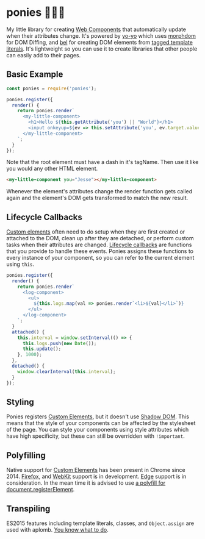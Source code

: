 # ponies 🐎🐎🐎

My little library for creating [Web Components](https://developer.mozilla.org/en-US/docs/Web/Web_Components) that automatically update when their attributes change. It's powered by [yo-yo](https://npmjs.org/yo-yo) which uses [morphdom](https://npmjs.org/morphdom) for DOM Diffing, and [bel](https://npmjs.org/bel) for creating DOM elements from [tagged template literals](https://developer.mozilla.org/en-US/docs/Web/JavaScript/Reference/Template_literals#Tagged_template_literals). It's lightweight so you can use it to create libraries that other people can easily add to their pages.

## Basic Example

```js
const ponies = require('ponies');

ponies.register({
  render() {
    return ponies.render`
      <my-little-component>
        <h1>Hello ${this.getAttribute('you') || "World"}</h1>
        <input onkeyup=${ev => this.setAttribute('you', ev.target.value)}/>
      </my-little-component>
    `;
  }
});
```

Note that the root element must have a dash in it's tagName. Then use it like you would any other HTML element.

```html
<my-little-component you="Jesse"></my-little-component>
```

Whenever the element's attributes change the render function gets called again and the element's DOM gets transformed to match the new result.

## Lifecycle Callbacks

[Custom elements](https://developer.mozilla.org/en-US/docs/Web/Web_Components/Custom_Elements) often need to do setup when they are first created or attached to the DOM, clean up after they are detached, or perform custom tasks when their attributes are changed. [Lifecycle callbacks](https://developer.mozilla.org/en-US/docs/Web/Web_Components/Custom_Elements#Lifecycle_callbacks) are functions that you provide to handle these events. Ponies assigns these functions to every instance of your component, so you can refer to the current element using `this`.

```js
ponies.register({
  render() {
    return ponies.render`
      <log-component>
        <ul>
          ${this.logs.map(val => ponies.render`<li>${val}</li>`)}
        </ul>
      </log-component>
    `;
  }
  attached() {
    this.interval = window.setInterval(() => {
      this.logs.push(new Date());
      this.update();
    }, 1000);
  },
  detached() {
    window.clearInterval(this.interval);
  }
});
```

## Styling

Ponies registers [Custom Elements](https://developer.mozilla.org/en-US/docs/Web/Web_Components/Custom_Elements), but it doesn't use [Shadow DOM](https://developer.mozilla.org/en-US/docs/Web/Web_Components/Shadow_DOM). This means that the style of your components can be affected by the stylesheet of the page. You can style your components using style attributes which have high specificity, but these can still be overridden with `!important`.

## Polyfilling

Native support for [Custom Elements](https://developer.mozilla.org/en-US/docs/Web/Web_Components/Custom_Elements) has been present in Chrome since 2014. [Firefox](https://platform-status.mozilla.org/#custom-elements), and [WebKit](https://webkit.org/status/#feature-custom-elements) support is in development. [Edge](https://developer.microsoft.com/en-us/microsoft-edge/platform/status/customelements) support is in consideration. In the mean time it is advised to use [a polyfill for document.registerElement](https://www.npmjs.com/package/document-register-element). 

## Transpiling

ES2015 features including template literals, classes, and `Object.assign` are used with aplomb. [You know what to do](https://babeljs.io/).